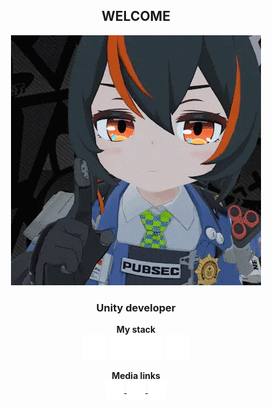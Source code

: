 <center><h2 align="center">WELCOME</h3></center>
<p align="center"><img src="sources/prevgif.gif"></p>
<h3 align="center">Unity developer</h3>

<p align="center">
<b>My stack</b><br />
<!-- Icons from: https://simpleicons.org -->
  <picture>
    <source media="(prefers-color-scheme: dark)" srcset="sources/unity_dark.png">
    <source media="(prefers-color-scheme: light)" srcset="sources/unity_light.png">
    <img alt="unity" title="unity" src="sources/unity_dark.png" width="40" height="40"/>
  </picture>
  <picture>
    <source media="(prefers-color-scheme: dark)" srcset="sources/csharp_dark.png">
    <source media="(prefers-color-scheme: light)" srcset="sources/csharp_light.png">
    <img alt="csharp" title="csharp" src="sources/csharp_dark.png" width="40" height="40"/>
  </picture>
    <picture>
    <source media="(prefers-color-scheme: dark)" srcset="sources/blender_dark.png">
    <source media="(prefers-color-scheme: light)" srcset="sources/blender_light.png">
    <img alt="blender" title="blender" src="sources/blender_dark.png" width="40" height="40"/>
  </picture>
  </picture>
    <picture>
    <source media="(prefers-color-scheme: dark)" srcset="sources/aph_dark.png">
    <source media="(prefers-color-scheme: light)" srcset="sources/aph_light.png">
    <img alt="adobephotoshop" title="adobe photoshop" src="sources/aph_dark.png" width="40" height="40"/>
  </picture>
</p>

<p align="center">
<b>Media links</b><br />
<a href="https://t.me/catnexu" target="blank"><picture>
    <source media="(prefers-color-scheme: dark)" srcset="sources/tg_dark.png">
    <source media="(prefers-color-scheme: light)" srcset="sources/tg_light.png">
    <img alt="telegram" src="sources/tg_dark.png" width="30" height="30" align="center"/>
<a href="https://www.linkedin.com/in/vitalygds/" target="blank"><picture>
    <source media="(prefers-color-scheme: dark)" srcset="sources/linkedin_dark.png">
    <source media="(prefers-color-scheme: light)" srcset="sources/linkedin_light.png">
    <img alt="linkedin" src="sources/linkedin_dark.png" width="30" height="30" align="center"/>
</picture></a> 
<a href="https://www.youtube.com/channel/UC--lLw00PpkTZPGEs4DyCUQ" target="blank"><picture>
    <source media="(prefers-color-scheme: dark)" srcset="sources/youtube_dark.png">
    <source media="(prefers-color-scheme: light)" srcset="sources/youtube_light.png">
    <img alt="youtube" src="sources/youtube_dark.png" width="30" height="30" align="center"/>
</picture></a> 
</p>